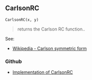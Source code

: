 ## CarlsonRC

```
CarlsonRC(x, y)
```

> returns the Carlson RC function..

See:  
* [Wikipedia - Carlson symmetric form](https://en.wikipedia.org/wiki/Carlson_symmetric_form)  
 

### Github

* [Implementation of CarlsonRC](https://github.com/axkr/symja_android_library/blob/master/symja_android_library/matheclipse-core/src/main/java/org/matheclipse/core/builtin/EllipticIntegrals.java#L78) 
